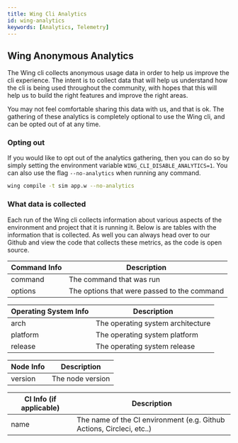 ```yaml
---
title: Wing Cli Analytics
id: wing-analytics
keywords: [Analytics, Telemetry]
---
```


## Wing Anonymous Analytics

The Wing cli collects anonymous usage data in order to help us improve the cli experience. The intent is to collect data that will help us understand how the cli is being used throughout the community, with hopes that this will help us to build the right features and improve the right areas.

You may not feel comfortable sharing this data with us, and that is ok. The gathering of these analytics is completely optional to use the Wing cli, and can be opted out of at any time.

### Opting out

If you would like to opt out of the analytics gathering, then you can do so by simply setting the environment variable `WING_CLI_DISABLE_ANALYTICS=1`. You can also use the flag `--no-analytics` when running any command.

```sh
wing compile -t sim app.w --no-analytics
```

### What data is collected

Each run of the Wing cli collects information about various aspects of the environment and project that it is running it. Below is are tables with the information that is collected. As well
you can always head over to our Github and view the code that collects these metrics, as the code is open source.

| Command Info | Description |
| --- | --- |
| command | The command that was run |
| options | The options that were passed to the command |

| Operating System Info | Description |
| --- | --- |
| arch | The operating system architecture |
| platform | The operating system platform |
| release | The operating system release |

| Node Info | Description |
| --- | --- |
| version | The node version |


| CI Info (if applicable) | Description |
| --- | --- |
| name | The name of the CI environment (e.g. Github Actions, Circleci, etc..) |


